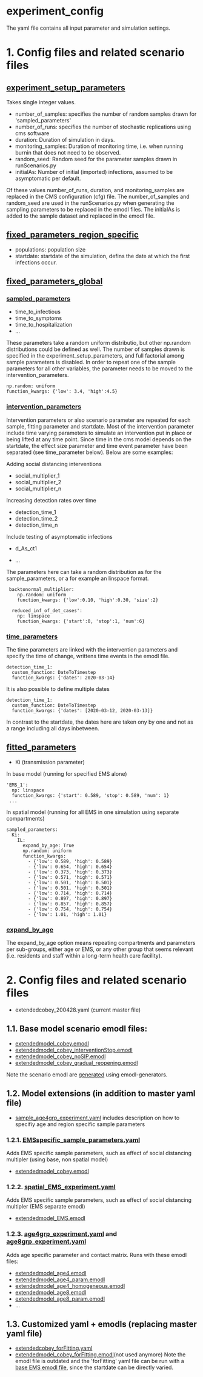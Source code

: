 #  experiment_config
The yaml file contains all input parameter and simulation settings.

# 1. Config files and related scenario files

## [experiment_setup_parameters](https://github.com/numalariamodeling/covid-chicago/blob/master/experiment_configs/extendedcobey_200428.yaml#L1)
Takes single integer values. 

- number_of_samples: specifies the number of random samples drawn for 'sampled_parameters'
- number_of_runs: specifies the number of stochastic replications using cms software
- duration: Duration of simulation in days.
- monitoring_samples: Duration of monitoring time, i.e. when running burnin that does not need to be observed. 
- random_seed: Random seed for the parameter samples drawn in runScenarios.py
- initialAs: Number of initial (imported) infections, assumed to be asymptomatic per default.  

Of these values number_of_runs, duration, and monitoring_samples are replaced in the CMS configuration (cfg) file. 
The number_of_samples and random_seed are used in the runScenarios.py when generating the sampling parameters to be replaced in the emodl files.
The initialAs is added to the sample dataset and replaced in the emodl file. 

## [fixed_parameters_region_specific](https://github.com/numalariamodeling/covid-chicago/blob/master/experiment_configs/extendedcobey_200428.yaml#L8)
- populations: population size 
- startdate: startdate of the simulation, defins the date at which the first infections occur. 

## [fixed_parameters_global](https://github.com/numalariamodeling/covid-chicago/blob/master/experiment_configs/extendedcobey_200428.yaml#L42)

### [sampled_parameters](https://github.com/numalariamodeling/covid-chicago/blob/master/experiment_configs/extendedcobey_200428.yaml#L43)
- time_to_infectious
- time_to_symptoms
- time_to_hospitalization
- ...

These parameters take a random uniform distributio, but other np.random distributions could be defined as well. 
The number of samples drawn is specified in the experiment_setup_parameters, and full factorial among sample parameters is disabled.
In order to repeat one of the sample parameters for all other variables, the parameter needs to be moved to the intervention_parameters.

    np.random: uniform
    function_kwargs: {'low': 3.4, 'high':4.5}
	
### [intervention_parameters](https://github.com/numalariamodeling/covid-chicago/blob/master/experiment_configs/extendedcobey_200428.yaml#L101)
Intervention parameters or also scenario parameter  are repeated for each sample, fitting parameter and startdate.
Most of the intervention parameter include time varying parameters to simulate an intervention put in place or being lifted at any time point. 
Since time in the cms model depends on the startdate, the effect size parameter and time event parameter have been separated (see time_parameter below). 
Below are some examples: 

Adding social distancing interventions
- social_multiplier_1
- social_multiplier_2
- social_multiplier_n

Increasing detection rates over time
- detection_time_1
- detection_time_2
- detection_time_n

Include testing of asymptomatic infections 
- d_As_ct1

- ...


The parameters here can take a random distribution as for the sample_parameters, or a for example an linspace format. 
  
     backtonormal_multiplier:
        np.random: uniform
        function_kwargs: {'low':0.10, 'high':0.30, 'size':2}

      reduced_inf_of_det_cases':
        np: linspace
        function_kwargs: {'start':0, 'stop':1, 'num':6}
	
### [time_parameters](https://github.com/numalariamodeling/covid-chicago/blob/master/experiment_configs/extendedcobey_200428.yaml#L164)
The time parameters are linked with the intervention parameters and specify the time of change, writtens time events in the emodl file. 

    detection_time_1:
      custom_function: DateToTimestep
      function_kwargs: {'dates': 2020-03-14}

It is also possible to define multiple dates

    detection_time_1:
      custom_function: DateToTimestep
      function_kwargs: {'dates': [2020-03-12, 2020-03-13]}

In contrast to the startdate, the dates here are taken ony by one and not as a range including all days inbetween. 	
	
## [fitted_parameters](https://github.com/numalariamodeling/covid-chicago/blob/master/experiment_configs/extendedcobey_200428.yaml#L227)

- Ki (transmission parameter)

In base model (running for specified EMS alone)

    'EMS_1':
      np: linspace
      function_kwargs: {'start': 0.589, 'stop': 0.589, 'num': 1}
     ...
	  
In spatial model (running for all EMS in one simulation using separate compartments)

    sampled_parameters:
      Ki:  
        IL:
          expand_by_age: True
          np.random: uniform
          function_kwargs:
            - {'low': 0.589, 'high': 0.589}
            - {'low': 0.654, 'high': 0.654}
            - {'low': 0.373, 'high': 0.373}
            - {'low': 0.571, 'high': 0.571}
            - {'low': 0.501, 'high': 0.501}
            - {'low': 0.501, 'high': 0.501}
            - {'low': 0.714, 'high': 0.714}
            - {'low': 0.897, 'high': 0.897}
            - {'low': 0.857, 'high': 0.857}
            - {'low': 0.754, 'high': 0.754}
            - {'low': 1.01, 'high': 1.01} 


### [expand_by_age](https://github.com/numalariamodeling/covid-chicago/blob/master/experiment_configs/age8grp_experiment.yaml#L13)
The expand_by_age option means repeating compartments and parameters per sub-groups, either age or EMS, or any other group that seems relevant (i.e. residents and staff within a long-term health care facility).


# 2. Config files and related scenario files

- extendedcobey_200428.yaml (current master file) 

## 1.1. Base model scenario emodl files:
- [extendedmodel_cobey.emodl](https://github.com/numalariamodeling/covid-chicago/blob/master/emodl/extendedmodel_cobey.emodl)
- [extendedmodel_cobey_interventionStop.emodl](https://github.com/numalariamodeling/covid-chicago/blob/master/emodl/extendedmodel_cobey_interventionStop.emodl)  
- [extendedmodel_cobey_noSIP.emodl](https://github.com/numalariamodeling/covid-chicago/blob/master/emodl/extendedmodel_cobey_noSIP.emodl)
- [extendedmodel_cobey_gradual_reopening.emodl](https://github.com/numalariamodeling/covid-chicago/blob/master/emodl/extendedmodel_cobey_gradual_reopening.emodl)

Note the scenario emodl are [generated](https://github.com/numalariamodeling/covid-chicago/blob/master/emodl_generators/locale_emodl_generator_extendedModel.py#L586) using emodl-generators.

## 1.2. Model extensions (in addition to master yaml file)

- [sample_age4grp_experiment.yaml](https://github.com/numalariamodeling/covid-chicago/blob/master/experiment_configs/sample_age4grp_experiment.yaml)
includes description on how to specifiy age and region specific sample parameters 

### 1.2.1. [EMSspecific_sample_parameters.yaml](https://github.com/numalariamodeling/covid-chicago/blob/master/experiment_configs/EMSspecific_sample_parameters.yaml) 
Adds EMS specific sample parameters, such as effect of social distancing multipler (using base, non spatial model)
- [extendedmodel_cobey.emodl](https://github.com/numalariamodeling/covid-chicago/blob/master/emodl/extendedmodel_cobey.emodl)


### 1.2.2. [spatial_EMS_experiment.yaml](https://github.com/numalariamodeling/covid-chicago/blob/master/experiment_configs/spatial_EMS_experiment.yaml)
Adds EMS specific sample parameters, such as effect of social distancing multipler (EMS separate emodl)
- [extendedmodel_EMS.emodl](https://github.com/numalariamodeling/covid-chicago/blob/master/emodl/extendedmodel_EMS.emodl)


### 1.2.3. [age4grp_experiment.yaml](https://github.com/numalariamodeling/covid-chicago/blob/master/experiment_configs/age4grp_experiment.yaml) and [age8grp_experiment.yaml ](https://github.com/numalariamodeling/covid-chicago/blob/master/experiment_configs/age8grp_experiment.yaml)
Adds age specific parameter and contact matrix.
Runs with these emodl files:
- [extendedmodel_age4.emodl](https://github.com/numalariamodeling/covid-chicago/blob/master/emodl/extendedmodel_age4.emodl)
- [extendedmodel_age4_param.emodl](https://github.com/numalariamodeling/covid-chicago/blob/master/extendedmodel_age4_param.emodl)
- [extendedmodel_age4_homogeneous.emodl](https://github.com/numalariamodeling/covid-chicago/blob/master/extendedmodel_age4_homogeneous.emodl)
- [extendedmodel_age8.emodl](https://github.com/numalariamodeling/covid-chicago/blob/master/emodl/extendedmodel_age8.emodl)
- [extendedmodel_age8_param.emodl](https://github.com/numalariamodeling/covid-chicago/blob/master/extendedmodel_age8_param.emodl)
- ...


## 1.3. Customized yaml + emodls  (replacing master yaml file)
- [extendedcobey_forFitting.yaml](https://github.com/numalariamodeling/covid-chicago/blob/master/experiment_configs/extendedcobey_forFitting.yaml)
- [extendedmodel_cobey_forFitting.emodl](https://github.com/numalariamodeling/covid-chicago/blob/master/emodl/extendedmodel_cobey_forFitting.emodl)(not used anymore)
Note the emodl file is outdated and the 'forFitting' yaml file can be run with a [base EMS emodl file](https://github.com/numalariamodeling/covid-chicago/blob/master/emodl/extendedmodel_EMS.emodl), since the startdate can be directly varied. 




